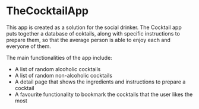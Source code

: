 # TheCocktailApp

This app is created as a solution for the social drinker.
The Cocktail app puts together a database of coktails, along with specific instructions to prepare them, so that the average person is able to enjoy each and everyone of them.

The main functionalities of the app include:
- A list of random alcoholic cocktails
- A list of random non-alcoholic cocktails
- A detail page that shows the ingredients and instructions to prepare a cocktail
- A favourite functionality to bookmark the cocktails that the user likes the most
